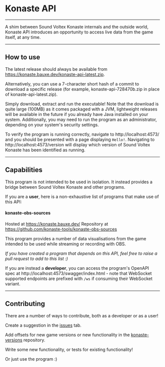 # Konaste API

---

A shim between Sound Voltex Konaste internals and the outside world,
Konaste API introduces an opportunity to access live data from the game
itself, at any time.

---

## How to use
The latest release should always be available from https://konaste.bauxe.dev/konaste-api-latest.zip.

Alternatively, you can use a 7-character short hash of a commit to download a specific release
(for example, konaste-api-728470b.zip in place of konaste-api-latest.zip).

Simply download, extract and run the executable! Note that the download is quite
large (100MB) as it comes packaged with a JVM, lightweight releases will be available
in the future if you already have Java installed on your system. Additionally, you
may need to run the program as an administrator, depending on your system's security
settings.

To verify the program is running correctly, navigate to http://localhost:4573/ and you should
be presented with a page displaying `Hello!`. Navigating to http://localhost:4573/version 
will display which version of Sound Voltex Konaste has been identified as running.

---

## Capabilities
This program is not intended to be used in isolation. It instead provides a bridge
between Sound Voltex Konaste and other programs.

If you are a **user**, here is a non-exhaustive list of programs that make use of
this API:
#### konaste-obs-sources
Hosted at https://konaste.bauxe.dev/
Repository at https://github.com/konaste-tools/konaste-obs-sources

This program provides a number of data visualisations from the game intended
to be used while streaming or recording with OBS.

_If you have created a program that depends on this API, feel free to raise a pull
request to add to this list :)_

If you are instead a **developer**, you can access the program's OpenAPI spec
at http://localhost:4573/swagger/index.html - note that WebSocket supported endpoints
are prefixed with `/ws` if consuming their WebSocket variant.

---

## Contributing

There are a number of ways to contribute, both as a developer or as a user!

Create a suggestion in the [issues](https://github.com/konaste-tools/konaste-versions/issues) tab.

Add offsets for new game versions or new functionality in the [konaste-versions](https://github.com/konaste-tools/konaste-versions) repository.

Write some new functionality, or tests for existing functionality!

Or just use the program :)